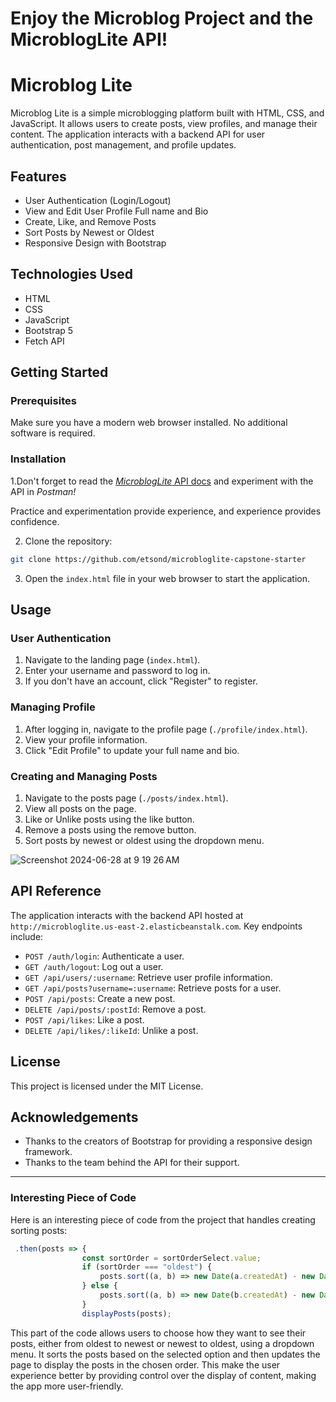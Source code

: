 # Enjoy the Microblog Project and the MicroblogLite API!

# Microblog Lite

Microblog Lite is a simple microblogging platform built with HTML, CSS, and JavaScript. It allows users to create posts, view profiles, and manage their content. The application interacts with a backend API for user authentication, post management, and profile updates.

## Features

- User Authentication (Login/Logout)
- View and Edit User Profile Full name and Bio
- Create, Like, and Remove Posts
- Sort Posts by Newest or Oldest
- Responsive Design with Bootstrap

## Technologies Used

- HTML
- CSS
- JavaScript
- Bootstrap 5
- Fetch API

## Getting Started

### Prerequisites

Make sure you have a modern web browser installed. No additional software is required.

### Installation

1.Don't forget to read the [*MicroblogLite* API docs](http://microbloglite.us-east-2.elasticbeanstalk.com/docs) and experiment with the API in *Postman!*

Practice and experimentation provide experience, and experience provides confidence.

2. Clone the repository:
    
```bash
git clone https://github.com/etsond/microbloglite-capstone-starter
```
    


3. Open the `index.html` file in your web browser to start the application.


## Usage

### User Authentication

1. Navigate to the landing page (`index.html`).
2. Enter your username and password to log in.
3. If you don't have an account, click "Register" to register.

### Managing Profile

1. After logging in, navigate to the profile page (`./profile/index.html`).
2. View your profile information.
3. Click "Edit Profile" to update your full name and bio.

### Creating and Managing Posts

1. Navigate to the posts page (`./posts/index.html`).
3. View all posts on the page.
4. Like or Unlike posts using the like button.
5. Remove a posts using the remove button.
6. Sort posts by newest or oldest using the dropdown menu.

![Screenshot 2024-06-28 at 9 19 26 AM](https://github.com/etsond/microbloglite-capstone-starter/assets/35821623/a57a5236-4060-41f5-a365-d13cc20cbe79)

## API Reference

The application interacts with the backend API hosted at `http://microbloglite.us-east-2.elasticbeanstalk.com`. Key endpoints include:

- `POST /auth/login`: Authenticate a user.
- `GET /auth/logout`: Log out a user.
- `GET /api/users/:username`: Retrieve user profile information.
- `GET /api/posts?username=:username`: Retrieve posts for a user.
- `POST /api/posts`: Create a new post.
- `DELETE /api/posts/:postId`: Remove a post.
- `POST /api/likes`: Like a post.
- `DELETE /api/likes/:likeId`: Unlike a post.

## License

This project is licensed under the MIT License.

## Acknowledgements

- Thanks to the creators of Bootstrap for providing a responsive design framework.
- Thanks to the team behind the API for their support.

---

### Interesting Piece of Code

Here is an interesting piece of code from the project that handles creating sorting posts:

```javascript
 .then(posts => {
                const sortOrder = sortOrderSelect.value;
                if (sortOrder === "oldest") {
                    posts.sort((a, b) => new Date(a.createdAt) - new Date(b.createdAt));
                } else {
                    posts.sort((a, b) => new Date(b.createdAt) - new Date(a.createdAt));
                }
                displayPosts(posts);
```

This part of the code allows users to choose how they want to see their posts, either from oldest to newest or newest to oldest, using a dropdown menu. It sorts the posts based on the selected option and then updates the page to display the posts in the chosen order. This make the user experience better by providing control over the display of content, making the app more user-friendly.

